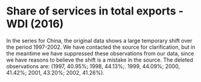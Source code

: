 # Share of services in total exports - WDI (2016)

In the series for China, the original data shows a large temporary shift over the period 1997-2002. We have contacted the source for clarification, but in the meantime we have suppressed these observations from our data, since we have reasons to believe the shift is a mistake in the source. The deleted observations are: (1997, 40.95%; 1998, 44.13%;. 1999, 44.09%; 2000, 41.42%; 2001, 43.20%; 2002, 41.26%).